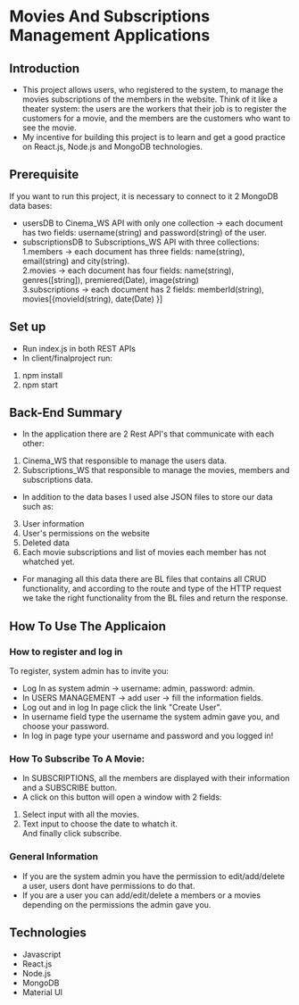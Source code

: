 # Movies And Subscriptions Management Applications

## Introduction
- This project allows users, who registered to the system, to manage the movies subscriptions of the members in the website. Think of it like a theater system: the users are the workers that their job is to register the customers for a movie, and the members are the customers who want to see the movie.
- My incentive for building this project is to learn and get a good practice on React.js, Node.js and MongoDB technologies.

## Prerequisite
If you want to run this project, it is necessary to connect to it 2 MongoDB data bases:
- usersDB to Cinema_WS API with only one collection -> each document has two fields: username(string) and password(string) of the user.
- subscriptionsDB to Subscriptions_WS API with three collections:\
1.members -> each document has three fields: name(string), email(string) and city(string).\
2.movies -> each document has four fields: name(string), genres([string]), premiered(Date), image(string)\
3.subscriptions -> each document has 2 fields: memberId(string), movies[{movieId(string), date(Date) }]

## Set up
- Run index.js in both REST APIs
- In client/finalproject run:
1. npm install
2. npm start

## Back-End Summary
- In the application there are 2 Rest API's that communicate with each other:
1. Cinema_WS that responsible to manage the users data.
2. Subscriptions_WS that responsible to manage the movies, members and subscriptions data.
- In addition to the data bases I used alse JSON files to store our data such as:
3. User information
4. User's permissions on the website
5. Deleted data
6. Each movie subscriptions and list of movies each member has not whatched yet.

- For managing all this data there are BL files that contains all CRUD functionality,
and according to the route and type of the HTTP request we take the right functionality from the BL files and return the response.

## How To Use The Applicaion
### How to register and log in
To register, system admin has to invite you:
- Log In as system admin -> username: admin, password: admin.
- In USERS MANAGEMENT -> add user -> fill the information fields.
- Log out and in log In page click the link "Create User".
- In username field type the username the system admin gave you, and choose your password.
- In log in page type your username and password and you logged in!
### How To Subscribe To A Movie:
- In SUBSCRIPTIONS, all the members are displayed with their information and a SUBSCRIBE button.
- A click on this button will open a window with 2 fields:
1. Select input with all the movies.
2. Text input to choose the date to whatch it.\
And finally click subscribe.
### General Information
- If you are the system admin you have the permission to edit/add/delete a user, users dont have permissions to do that.
- If you are a user you can add/edit/delete a members or a movies depending on the permissions the admin gave you.


## Technologies
- Javascript
- React.js
- Node.js
- MongoDB
- Material UI


